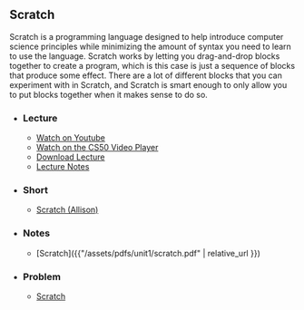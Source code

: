 ## Scratch

Scratch is a programming language designed to help introduce computer science principles while minimizing the amount of syntax you need to learn to use the language. Scratch works by letting you drag-and-drop blocks together to create a program, which is this case is just a sequence of blocks that produce some effect. There are a lot of different blocks that you can experiment with in Scratch, and Scratch is smart enough to only allow you to put blocks together when it makes sense to do so.

- ### Lecture
  - <a href="https://www.youtube.com/embed/y62zj9ozPOM?start=2145&end=3671" target="_blank">Watch on Youtube</a>
  - <a href="https://video.cs50.net/2017/fall/lectures/0?t=35m45s" target="_blank">Watch on the CS50 Video Player</a>
  - <a href="http://cdn.cs50.net/2017/fall/lectures/0/lecture0-720p.mp4?download" target="_blank">Download Lecture</a>
  - <a href="https://docs.cs50.net/2017/fall/notes/0/lecture0.html#scratch" target="_blank">Lecture Notes</a>

- ### Short
  - <a href="https://www.youtube.com/embed/52JoFF4HMA4" target="_blank">Scratch (Allison)</a>

- ### Notes
  - [Scratch]({{"/assets/pdfs/unit1/scratch.pdf" | relative_url }})

- ### Problem
  - <a href="http://docs.cs50.net/2018/ap/problems/scratch/scratch.html" target="_blank">Scratch</a>
